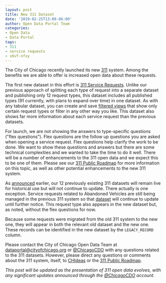 ```yaml
---
layout: post
title: New 311 Dataset
date: '2019-02-25T13:00-06:00'
author: Open Data Portal Team
categories:
- Open Data
- Data Portal
tags:
- 311
- service requests
- v6vf-nfxy
---
```

The City of Chicago recently launched its new [311](https://www.cityofchicago.org/city/en/sites/311ProjectInformation/home.html) system. Among the benefits we are able to offer is increased open data about these requests.

The first new dataset in this effort is [311 Service Requests](https://data.cityofchicago.org/d/v6vf-nfxy). Unlike our previous approach of splitting each type of request into a separate dataset and publishing only 12 request types, this dataset includes all published types (91 currently, with plans to expand over time) in one dataset. As with any tabular dataset, you can create and save [filtered views](https://support.socrata.com/hc/en-us/articles/202950808-Creating-a-Filtered-View) that show only certain request types or filter in any other way you like. This dataset also shows far more information about each service request than the previous datasets.

For launch, we are not showing the answers to type-specific questions ("flex questions"). Flex questions are the follow up questions you are asked when opening a service request. Flex questions help clarify the work to be done. We want to show these questions and answers but there are some technical complexities and we wanted to take the time to do it well. There will be a number of enhancements to the 311 open data and we expect this to be one of them. Please see our [311 Public Roadmap](https://trello.com/b/AODvHk2V/311-public-roadmap) for more information on this topic, as well as other potential enhancements to the new 311 system.

As [announced](http://dev.cityofchicago.org/open%20data/data%20portal/2018/12/11/legacy-sr-datasets-announcement.html) earlier, our 12 previously existing 311 datasets will remain live for historical use but will not continue to update. There actually is one exception. Service requests related to Abandoned Vehicles are still being managed in the previous 311 system so that [dataset](https://data.cityofchicago.org/d/3c9v-pnva) will continue to update until further notice. This request type also appears in the new dataset but, as noted, without the flex questions for now.

Because some requests were migrated from the old 311 system to the new one, they will appear in both the relevant old dataset and the new one. These records can be identified in the new dataset by the `LEGACY_RECORD` column.

Please contact the City of Chicago Open Data Team at [dataportal@cityofchicago.org](mailto:dataportal@cityofchicago.org) or [@ChicagoCDO](https://twitter.com/ChicagoCDO) with any questions related to the 311 datasets. However, please direct any questions or comments about the 311 system, itself, to [CHIdeas](https://www.chideas.org) or the [311 Public Roadmap](https://trello.com/b/AODvHk2V/311-public-roadmap).

*This post will be updated as the presentation of 311 open data evolves, with any significant updates announced through the [@ChicagoCDO](https://twitter.com/ChicagoCDO) account.*
